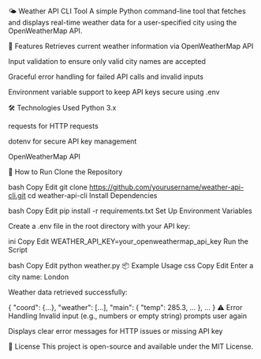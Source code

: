 🌤️ Weather API CLI Tool
A simple Python command-line tool that fetches and displays real-time weather data for a user-specified city using the OpenWeatherMap API.

🔧 Features
Retrieves current weather information via OpenWeatherMap API

Input validation to ensure only valid city names are accepted

Graceful error handling for failed API calls and invalid inputs

Environment variable support to keep API keys secure using .env

🛠️ Technologies Used
Python 3.x

requests for HTTP requests

dotenv for secure API key management

OpenWeatherMap API

🚀 How to Run
Clone the Repository

bash
Copy
Edit
git clone https://github.com/yourusername/weather-api-cli.git
cd weather-api-cli
Install Dependencies

bash
Copy
Edit
pip install -r requirements.txt
Set Up Environment Variables

Create a .env file in the root directory with your API key:

ini
Copy
Edit
WEATHER_API_KEY=your_openweathermap_api_key
Run the Script

bash
Copy
Edit
python weather.py
📦 Example Usage
css
Copy
Edit
Enter a city name: London

Weather data retrieved successfully:

{
  "coord": {...},
  "weather": [...],
  "main": {
    "temp": 285.3,
    ...
  },
  ...
}
⚠️ Error Handling
Invalid input (e.g., numbers or empty string) prompts user again

Displays clear error messages for HTTP issues or missing API key

📄 License
This project is open-source and available under the MIT License.